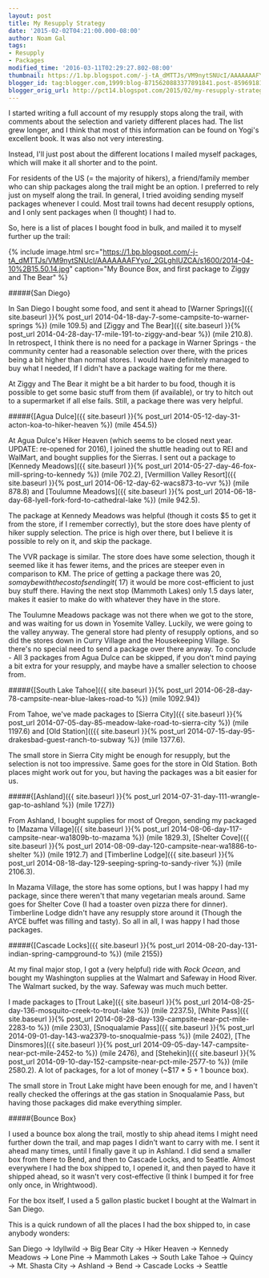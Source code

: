 ```yaml
---
layout: post
title: My Resupply Strategy
date: '2015-02-02T04:21:00.000-08:00'
author: Noam Gal
tags:
- Resupply
- Packages
modified_time: '2016-03-11T02:29:27.802-08:00'
thumbnail: https://1.bp.blogspot.com/-j-tA_dMTTJs/VM9nytSNUcI/AAAAAAAFYyo/_2GLghIUZCA/s72-c/2014-04-10%2B15.50.14.jpg
blogger_id: tag:blogger.com,1999:blog-8715620883377891841.post-8596918182696135879
blogger_orig_url: http://pct14.blogspot.com/2015/02/my-resupply-strategy.html
---
```


I started writing a full account of my resupply stops along the trail, with comments about the selection and variety different places had. The list grew longer, and I think that most of this information can be found on Yogi's excellent book. It was also not very interesting.

Instead, I'll just post about the different locations I mailed myself packages, which will make it all shorter and to the point.

For residents of the US (= the majority of hikers), a friend/family member who can ship packages along the trail might be an option. I preferred to rely just on myself along the trail. In general, I tried avoiding sending myself packages whenever I could. Most trail towns had decent resupply options, and I only sent packages when (I thought) I had to.

So, here is a list of places I bought food in bulk, and mailed it to myself further up the trail:

{% include image.html src="https://1.bp.blogspot.com/-j-tA_dMTTJs/VM9nytSNUcI/AAAAAAAFYyo/_2GLghIUZCA/s1600/2014-04-10%2B15.50.14.jpg" caption="My Bounce Box, and first package to Ziggy and The Bear" %}

#####{San Diego}

In San Diego I bought some food, and sent it ahead to [Warner Springs]({{ site.baseurl }}{% post_url 2014-04-18-day-7-some-campsite-to-warner-springs %}) (mile 109.5) and [Ziggy and The Bear]({{ site.baseurl }}{% post_url 2014-04-28-day-17-mile-191-to-ziggy-and-bear %}) (mile 210.8). In retrospect, I think there is no need for a package in Warner Springs - the community center had a reasonable selection over there, with the prices being a bit higher than normal stores. I would have definitely managed to buy what I needed, If I didn't have a package waiting for me there.

At Ziggy and The Bear it might be a bit harder to bu food, though it is possible to get some basic stuff from them (if available), or try to hitch out to a supermarket if all else fails. Still, a package there was very helpful.

#####{[Agua Dulce]({{ site.baseurl }}{% post_url 2014-05-12-day-31-acton-koa-to-hiker-heaven %}) (mile 454.5)}

At Agua Dulce's Hiker Heaven (which seems to be closed next year. UPDATE: re-opened for 2016), I joined the shuttle heading out to REI and WalMart, and bought supplies for the Sierras. I sent out a package to [Kennedy Meadows]({{ site.baseurl }}{% post_url 2014-05-27-day-46-fox-mill-spring-to-kennedy %}) (mile 702.2), [Vermillion Valley Resort]({{ site.baseurl }}{% post_url 2014-06-12-day-62-wacs873-to-vvr %}) (mile 878.8) and [Toulumne Meadows]({{ site.baseurl }}{% post_url 2014-06-18-day-68-lyell-fork-ford-to-cathedral-lake %}) (mile 942.5).

The package at Kennedy Meadows was helpful (though it costs $5 to get it from the store, if I remember correctly), but the store does have plenty of hiker supply selection. The price is high over there, but I believe it is possible to rely on it, and skip the package.

The VVR package is similar. The store does have some selection, though it seemed like it has fewer items, and the prices are steeper even in comparison to KM. The price of getting a package there was $20, so maybe with the cost of sending it (~$17) it would be more cost-efficient to just buy stuff there. Having the next stop (Mammoth Lakes) only 1.5 days later, makes it easier to make do with whatever they have in the store.

The Toulumne Meadows package was not there when we got to the store, and was waiting for us down in Yosemite Valley. Luckily, we were going to the valley anyway. The general store had plenty of resupply options, and so did the stores down in Curry Village and the Housekeeping Village. So there's no special need to send a package over there anyway.
To conclude - All 3 packages from Agua Dulce can be skipped, if you don't mind paying a bit extra for your resupply, and maybe have a smaller selection to choose from.

#####{[South Lake Tahoe]({{ site.baseurl }}{% post_url 2014-06-28-day-78-campsite-near-blue-lakes-road-to %}) (mile 1092.94)}

From Tahoe, we've made packages to [Sierra City]({{ site.baseurl }}{% post_url 2014-07-05-day-85-meadow-lake-road-to-sierra-city %}) (mile 1197.6) and [Old Station](({{ site.baseurl }}{% post_url 2014-07-15-day-95-drakesbad-guest-ranch-to-subway %}) (mile 1377.6).

The small store in Sierra City might be enough for resupply, but the selection is not too impressive. Same goes for the store in Old Station. Both places might work out for you, but having the packages was a bit easier for us.

#####{[Ashland]({{ site.baseurl }}{% post_url 2014-07-31-day-111-wrangle-gap-to-ashland %}) (mile 1727)}

From Ashland, I bought supplies for most of Oregon, sending my packaged to [Mazama Village]({{ site.baseurl }}{% post_url 2014-08-06-day-117-campsite-near-wa1809b-to-mazama %}) (mile 1829.3), [Shelter Cove]({{ site.baseurl }}{% post_url 2014-08-09-day-120-campsite-near-wa1886-to-shelter %}) (mile 1912.7) and [Timberline Lodge]({{ site.baseurl }}{% post_url 2014-08-18-day-129-seeping-spring-to-sandy-river %}) (mile 2106.3).

In Mazama Village, the store has some options, but I was happy I had my package, since there weren't that many vegetarian meals around. Same goes for Shelter Cove (I had a toaster oven pizza there for dinner). Timberline Lodge didn't have any resupply store around it (Though the AYCE buffet was filling and tasty). So all in all, I was happy I had those packages.

#####{[Cascade Locks]({{ site.baseurl }}{% post_url 2014-08-20-day-131-indian-spring-campground-to %}) (mile 2155)}

At my final major stop, I got a (very helpful) ride with <i>Rock Ocean</i>, and bought my Washington supplies at the Walmart and Safeway in Hood River. The Walmart sucked, by the way. Safeway was much much better.

I made packages to [Trout Lake]({{ site.baseurl }}{% post_url 2014-08-25-day-136-mosquito-creek-to-trout-lake %}) (mile 2237.5), [White Pass]({{ site.baseurl }}{% post_url 2014-08-28-day-139-campsite-near-pct-mile-2283-to %}) (mile 2303), [Snoqualamie Pass]({{ site.baseurl }}{% post_url 2014-09-01-day-143-wa2379-to-snoqualmie-pass %}) (mile 2402), [The Dinsmores]({{ site.baseurl }}{% post_url 2014-09-05-day-147-campsite-near-pct-mile-2452-to %}) (mile 2476), and [Stehekin]({{ site.baseurl }}{% post_url 2014-09-10-day-152-campsite-near-pct-mile-2577-to %}) (mile 2580.2). A lot of packages, for a lot of money (~$17 * 5 + 1 bounce box).

The small store in Trout Lake might have been enough for me, and I haven't really checked the offerings at the gas station in Snoqualamie Pass, but having those packages did make everything simpler.

#####{Bounce Box}

I used a bounce box along the trail, mostly to ship ahead items I might need further down the trail, and map pages I didn't want to carry with me. I sent it ahead many times, until I finally gave it up in Ashland. I did send a smaller box from there to Bend, and then to Cascade Locks, and to Seattle. Almost everywhere I had the box shipped to, I opened it, and then payed to have it shipped ahead, so it wasn't very cost-effective (I think I bumped it for free only once, in Wrightwood).

For the box itself, I used a 5 gallon plastic bucket I bought at the Walmart in San Diego.

This is a quick rundown of all the places I had the box shipped to, in case anybody wonders:

San Diego → Idyllwild → Big Bear City → Hiker Heaven → Kennedy Meadows → Lone Pine → Mammoth Lakes → South Lake Tahoe → Quincy → Mt. Shasta City → Ashland → Bend → Cascade Locks → Seattle